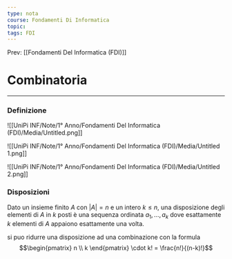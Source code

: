 ```yaml
---
type: nota
course: Fondamenti Di Informatica
topic: 
tags: FDI
---
```


Prev: [[Fondamenti Del Informatica (FDI)]]

# Combinatoria
---

### Definizione

![[UniPi INF/Note/1° Anno/Fondamenti Del Informatica (FDI)/Media/Untitled.png]]

![[UniPi INF/Note/1° Anno/Fondamenti Del Informatica (FDI)/Media/Untitled 1.png]]

![[UniPi INF/Note/1° Anno/Fondamenti Del Informatica (FDI)/Media/Untitled 2.png]]

### Disposizioni
Dato un insieme finito $A$ con $|A| = n$ e un intero $k ≤ n$, una disposizione degli elementi di $A$ in $k$ posti è una sequenza ordinata $a_1, \dots , a_k$ dove esattamente $k$ elementi di $A$ appaiono esattamente una volta.


si puo ridurre una disposizione ad una combinazione con la formula
$$\begin{pmatrix}
n \\ k
\end{pmatrix} \cdot k! = \frac{n!}{(n-k)!}$$